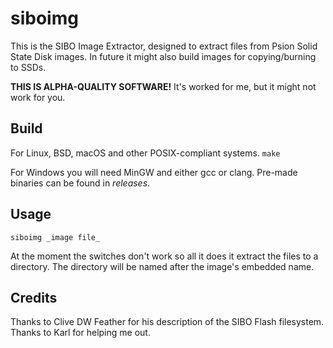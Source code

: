 # siboimg
This is the SIBO Image Extractor, designed to extract files from Psion Solid State Disk images. In future it might also build images for copying/burning to SSDs.

**THIS IS ALPHA-QUALITY SOFTWARE!** It's worked for me, but it might not work for you.

## Build
For Linux, BSD, macOS and other POSIX-compliant systems.
```make```

For Windows you will need MinGW and either gcc or clang. Pre-made binaries can be found in _releases_.

## Usage

```siboimg _image file_```

At the moment the switches don't work so all it does it extract the files to a directory. The directory will be named after the image's embedded name.

## Credits
Thanks to Clive DW Feather for his description of the SIBO Flash filesystem. Thanks to Karl for helping me out.
